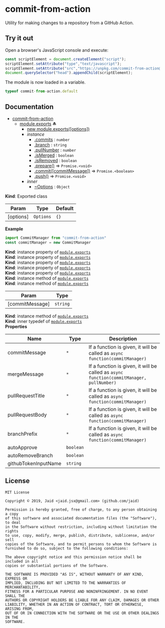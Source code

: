 # commit-from-action


Utility for making changes to a repository from a GitHub Action.



## Try it out
Open a browser's JavaScript console and execute:

```javascript
const scriptElement = document.createElement("script");
scriptElement.setAttribute("type","text/javascript");
scriptElement.setAttribute("src","https://unpkg.com/commit-from-action@1.2.0");
document.querySelector("head").appendChild(scriptElement);
```

The module is now loaded in a variable.

```javascript
typeof commit-from-action.default
```

## Documentation

* [commit-from-action](#module_commit-from-action)
    * [module.exports](#exp_module_commit-from-action--module.exports) ⏏
        * [new module.exports([options])](#new_module_commit-from-action--module.exports_new)
        * _instance_
            * [.commits](#module_commit-from-action--module.exports+commits) : <code>number</code>
            * [.branch](#module_commit-from-action--module.exports+branch) : <code>string</code>
            * [.pullNumber](#module_commit-from-action--module.exports+pullNumber) : <code>number</code>
            * [.isMerged](#module_commit-from-action--module.exports+isMerged) : <code>boolean</code>
            * [.isRemoved](#module_commit-from-action--module.exports+isRemoved) : <code>boolean</code>
            * [.prepare()](#module_commit-from-action--module.exports+prepare) ⇒ <code>Promise.&lt;void&gt;</code>
            * [.commit([commitMessage])](#module_commit-from-action--module.exports+commit) ⇒ <code>Promise.&lt;boolean&gt;</code>
            * [.push()](#module_commit-from-action--module.exports+push) ⇒ <code>Promise.&lt;void&gt;</code>
        * _inner_
            * [~Options](#module_commit-from-action--module.exports..Options) : <code>Object</code>

**Kind**: Exported class  

| Param | Type | Default |
| --- | --- | --- |
| [options] | <code>Options</code> | <code>{}</code> | 

**Example**  
```javascript
import CommitManager from "commit-from-action"
const commitManager = new CommitManager
```
**Kind**: instance property of [<code>module.exports</code>](#exp_module_commit-from-action--module.exports)  
**Kind**: instance property of [<code>module.exports</code>](#exp_module_commit-from-action--module.exports)  
**Kind**: instance property of [<code>module.exports</code>](#exp_module_commit-from-action--module.exports)  
**Kind**: instance property of [<code>module.exports</code>](#exp_module_commit-from-action--module.exports)  
**Kind**: instance property of [<code>module.exports</code>](#exp_module_commit-from-action--module.exports)  
**Kind**: instance method of [<code>module.exports</code>](#exp_module_commit-from-action--module.exports)  
**Kind**: instance method of [<code>module.exports</code>](#exp_module_commit-from-action--module.exports)  

| Param | Type |
| --- | --- |
| [commitMessage] | <code>string</code> | 

**Kind**: instance method of [<code>module.exports</code>](#exp_module_commit-from-action--module.exports)  
**Kind**: inner typedef of [<code>module.exports</code>](#exp_module_commit-from-action--module.exports)  
**Properties**

| Name | Type | Description |
| --- | --- | --- |
| commitMessage | <code>\*</code> | If a function is given, it will be called as `async function(commitManager)` |
| mergeMessage | <code>\*</code> | If a function is given, it will be called as `async function(commitManager, pullNumber)` |
| pullRequestTitle | <code>\*</code> | If a function is given, it will be called as `async function(commitManager)` |
| pullRequestBody | <code>\*</code> | If a function is given, it will be called as `async function(commitManager)` |
| branchPrefix | <code>\*</code> | If a function is given, it will be called as `async function(commitManager)` |
| autoApprove | <code>boolean</code> |  |
| autoRemoveBranch | <code>boolean</code> |  |
| githubTokenInputName | <code>string</code> |  |



## License
```text
MIT License

Copyright © 2019, Jaid <jaid.jsx@gmail.com> (github.com/jaid)

Permission is hereby granted, free of charge, to any person obtaining a copy
of this software and associated documentation files (the "Software"), to deal
in the Software without restriction, including without limitation the rights
to use, copy, modify, merge, publish, distribute, sublicense, and/or sell
copies of the Software, and to permit persons to whom the Software is
furnished to do so, subject to the following conditions:

The above copyright notice and this permission notice shall be included in all
copies or substantial portions of the Software.

THE SOFTWARE IS PROVIDED "AS IS", WITHOUT WARRANTY OF ANY KIND, EXPRESS OR
IMPLIED, INCLUDING BUT NOT LIMITED TO THE WARRANTIES OF MERCHANTABILITY,
FITNESS FOR A PARTICULAR PURPOSE AND NONINFRINGEMENT. IN NO EVENT SHALL THE
AUTHORS OR COPYRIGHT HOLDERS BE LIABLE FOR ANY CLAIM, DAMAGES OR OTHER
LIABILITY, WHETHER IN AN ACTION OF CONTRACT, TORT OR OTHERWISE, ARISING FROM,
OUT OF OR IN CONNECTION WITH THE SOFTWARE OR THE USE OR OTHER DEALINGS IN THE
SOFTWARE.
```
